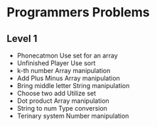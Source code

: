 # Programmers Problems

## Level 1
- Phonecatmon
Use set for an array
- Unfinished Player
Use sort
- k-th number
Array manipulation
- Add Plus Minus
Array manipulation
- Bring middle letter
String manipulation
- Choose two add
Utilize set
- Dot product
Array manipulation
- String to num
Type conversion
- Terinary system
Number manipulation